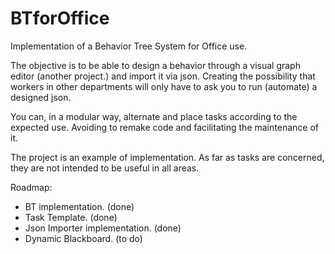 # BTforOffice
Implementation of a Behavior Tree System for Office use.

The objective is to be able to design a behavior through a visual graph editor (another project.) and import it via json.
Creating the possibility that workers in other departments will only have to ask you to run (automate) a designed json.

You can, in a modular way, alternate and place tasks according to the expected use. Avoiding to remake code and facilitating the maintenance of it.

The project is an example of implementation. As far as tasks are concerned, they are not intended to be useful in all areas.

Roadmap:
 - BT implementation. (done)
 - Task Template. (done)
 - Json Importer implementation. (done)
 - Dynamic Blackboard. (to do) 


